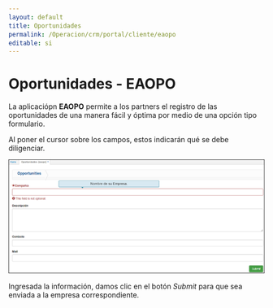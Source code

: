 ```yaml
---
layout: default
title: Oportunidades
permalink: /Operacion/crm/portal/cliente/eaopo
editable: si
---
```


# Oportunidades - EAOPO

La aplicaciópn **EAOPO** permite a los partners el registro de las oportunidades de una manera fácil y óptima por medio de una opción tipo formulario.  

Al poner el cursor sobre los campos, estos indicarán qué se debe diligenciar.  

![](eaopo.png)

Ingresada la información, damos clic en el botón _Submit_ para que sea enviada a la empresa correspondiente.  

